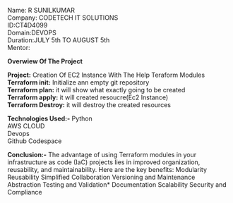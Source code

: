 Name: R SUNILKUMAR                                                                                                                                                                                           
Company: CODETECH IT SOLUTIONS                                                                                                                                                                            
ID:CT4D4099                                                                                                                                                                                              
Domain:DEVOPS                                                                                                                                                                                           
Duration:JULY 5th TO AUGUST 5th                                                                                                                                                                                
Mentor:

**Overwiew Of The Project**

**Project:** Creation Of EC2 Instance With The Help Teraform Modules                                                                                                                                         
**Terraform init:** Initialize ann empty git repository                                                                                                                                                        
**Terraform plan:** it will show what exactly going to be created                                                                                                                                             
**Terraform apply:** it will created resoucre(Ec2 Instance)                                                                                                                                                   
**Terraform Destroy:** it will destroy the created resources

**Technologies Used:-** 
 Python                                                                                                                                                                                                            
 AWS CLOUD                                                                                                                                                                                                       
 Devops                                                                                                                                                                                                         
 Github Codespace

**Conclusion:-** 
The advantage of using Terraform modules in your infrastructure as code (IaC) projects lies in improved organization, reusability, and maintainability. Here are the key benefits:
Modularity
Reusability
Simplified Collaboration
Versioning and Maintenance
Abstraction
Testing and Validation*
Documentation
Scalability
Security and Compliance
